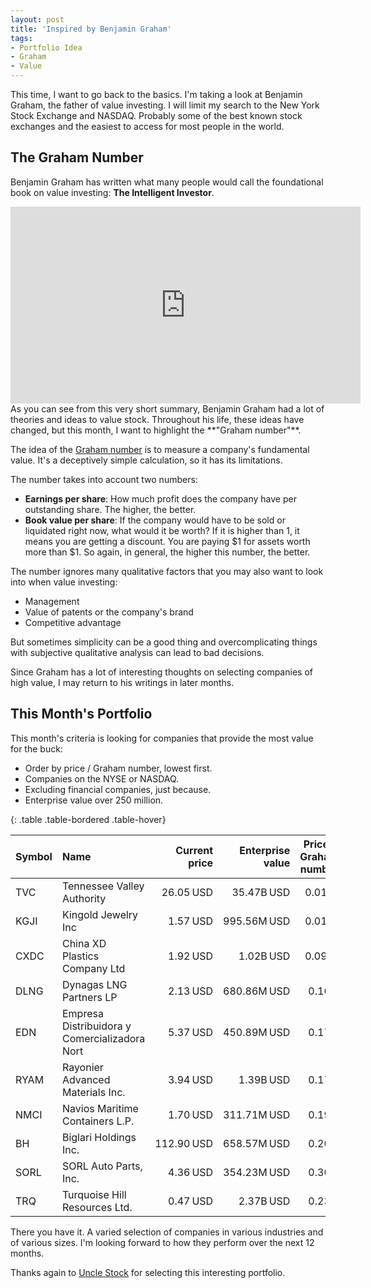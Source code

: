 ```yaml
---
layout: post
title: 'Inspired by Benjamin Graham'
tags:
- Portfolio Idea
- Graham
- Value
---
```


This time, I want to go back to the basics. I'm taking a look at Benjamin Graham, the father of value investing. I will limit my search to the New York Stock Exchange and NASDAQ. Probably some of the best known stock exchanges and the easiest to access for most people in the world.

## The Graham Number

Benjamin Graham has written what many people would call the foundational book on value investing: **The Intelligent Investor**.

<iframe width="560" height="315" src="https://www.youtube.com/embed/npoyc_X5zO8" frameborder="0" allow="accelerometer; autoplay; encrypted-media; gyroscope; picture-in-picture" allowfullscreen></iframe>
As you can see from this very short summary, Benjamin Graham had a lot of theories and ideas to value stock. Throughout his life, these ideas have changed, but this month, I want to highlight the **"Graham number"**.

The idea of the [Graham number](https://www.investopedia.com/terms/g/graham-number.asp) is to measure a company's fundamental value. It's a deceptively simple calculation, so it has its limitations. 

The number takes into account two numbers:

* **Earnings per share**: How much profit does the company have per outstanding share. The higher, the better.
* **Book value per share**: If the company would have to be sold or liquidated right now, what would it be worth? If it is higher than 1, it means you are getting a discount. You are paying $1 for assets worth more than $1. So again, in general, the higher this number, the better.

The number ignores many qualitative factors that you may also want to look into when value investing:

* Management
* Value of patents or the company's brand
* Competitive advantage

But sometimes simplicity can be a good thing and overcomplicating things with subjective qualitative analysis can lead to bad decisions.

Since Graham has a lot of interesting thoughts on selecting companies of high value, I may return to his writings in later months.

## This Month's Portfolio

This month's criteria is looking for companies that provide the most value for the buck:

- Order by price / Graham number, lowest first.
- Companies on the NYSE or NASDAQ.
- Excluding financial companies, just because.
- Enterprise value over 250 million.

{: .table .table-bordered .table-hover}

| Symbol | Name                                           | Current price | Enterprise value | Price / Graham number |
| :----- | :--------------------------------------------- | ------------: | ---------------: | :-------------------: |
| TVC    | Tennessee  Valley Authority                    |     26.05 USD |       35.47B USD |         0.018         |
| KGJI   | Kingold  Jewelry Inc                           |      1.57 USD |      995.56M USD |         0.019         |
| CXDC   | China  XD Plastics Company Ltd                 |      1.92 USD |        1.02B USD |         0.094         |
| DLNG   | Dynagas  LNG Partners LP                       |      2.13 USD |      680.86M USD |         0.16          |
| EDN    | Empresa  Distribuidora y Comercializadora Nort |      5.37 USD |      450.89M USD |         0.17          |
| RYAM   | Rayonier  Advanced Materials Inc.              |      3.94 USD |        1.39B USD |         0.17          |
| NMCI   | Navios  Maritime Containers L.P.               |      1.70 USD |      311.71M USD |         0.19          |
| BH     | Biglari  Holdings Inc.                         |    112.90 USD |      658.57M USD |         0.20          |
| SORL   | SORL  Auto Parts, Inc.                         |      4.36 USD |      354.23M USD |         0.30          |
| TRQ    | Turquoise  Hill Resources Ltd.                 |      0.47 USD |        2.37B USD |         0.23          |

There you have it. A varied selection of companies in various industries and of various sizes. I'm looking forward to how they perform over the next 12 months.

Thanks again to [Uncle Stock](http://www.unclestock.com/?referrer=5693737131835392) for selecting this interesting portfolio.